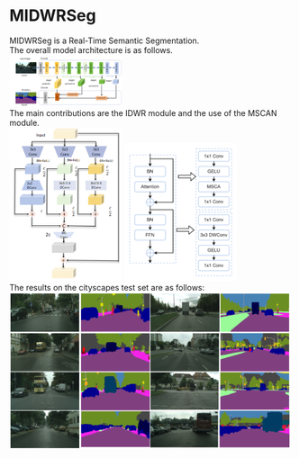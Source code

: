 # MIDWRSeg
MIDWRSeg is a Real-Time Semantic Segmentation.<br>
The overall model architecture is as follows.<br>
<img src="https://github.com/GEIUSJP/MIDWRSeg/blob/main/fig/model2.png" width="200px"><br>
The main contributions are the IDWR module and the use of the MSCAN module.<br>
<img src="https://github.com/GEIUSJP/MIDWRSeg/blob/main/fig/IDWR.png" width="200px">
<img src="https://github.com/GEIUSJP/MIDWRSeg/blob/main/fig/MSCAN.png" width="200px"><br>
The results on the cityscapes test set are as follows:<br>
<img src="https://github.com/GEIUSJP/MIDWRSeg/blob/main/fig/city2.png" width="500px">


